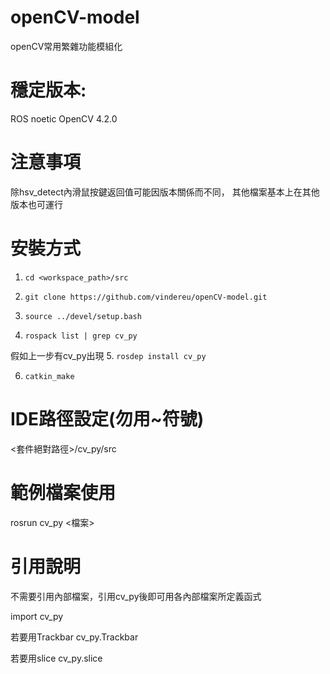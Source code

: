 # openCV-model
openCV常用繁雜功能模組化
# 穩定版本:
ROS noetic
OpenCV 4.2.0

# 注意事項
除hsv_detect內滑鼠按鍵返回值可能因版本關係而不同，
其他檔案基本上在其他版本也可運行

# 安裝方式
1. `cd <workspace_path>/src`

2. `git clone https://github.com/vindereu/openCV-model.git`

3. `source ../devel/setup.bash`

4. `rospack list | grep cv_py`

假如上一步有cv_py出現
5. `rosdep install cv_py`

6. `catkin_make`

# IDE路徑設定(勿用~符號)
<套件絕對路徑>/cv_py/src

# 範例檔案使用
rosrun cv_py <檔案>

# 引用說明
不需要引用內部檔案，引用cv_py後即可用各內部檔案所定義函式

import cv_py

若要用Trackbar
cv_py.Trackbar

若要用slice
cv_py.slice
